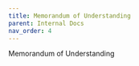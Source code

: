 ```yaml
---
title: Memorandum of Understanding
parent: Internal Docs
nav_order: 4
---
```


Memorandum of Understanding
